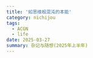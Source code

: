 ```yaml
---
title: '如思维般混沌的本能'
category: nichijou
tags:
  - ACGN
  - life
date: 2025-03-27
summary: 杂记与随想(2025年上半年)
---
```


<!-- 本期内容: 心理测量者(一, 二, 三, 剧场版), 少女歌剧, 超炮T, Ave Mujica

## **可能包含剧透**

- 心理测量者(一):
    还是更喜欢这种科幻类的动漫, 其实这不是我第一次看了, 之前好像初中还是高中的时候已经看过一遍了, 感觉光是背景就很吸引我了
    这部番让我觉得有意思的是, 如果领导人不是选的是选的普罗大众的最大公约数, 而是完全的异类, 那么其构成的统治是否还能保持稳定. 其是能做到绝对中立与冷静呢, 还是成为绝对的利己主义呢
- 心理测量者(二):
    似乎评价不如心理测量者一, 但觉得还是很不错, 不过确实感觉讨论的内容和心理测量者一没有什么很明显深化.
- 心理测量者(三):
    这个我个人的评价和心理测量者一差不多, 挺喜欢的
- 少女歌剧:
    老一辈木柜子的从容啊嗯, 我很喜欢魔圆和这个的这种有点奇幻的画风?
- 超炮T:
    听说要拍新的去看的,  -->
